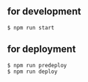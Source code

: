 ## for development

`$ npm run start`

## for deployment

`$ npm run predeploy`  
`$ npm run deploy`
